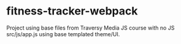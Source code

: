 # fitness-tracker-webpack

Project using base files from Traversy Media JS course with no JS src/js/app.js using base templated theme/UI.